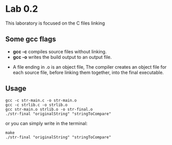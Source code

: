 # Lab 0.2

This laboratory is focused on the C files linking

## Some gcc flags
- **gcc -c** compiles source files without linking.
- **gcc -o** writes the build output to an output file.

* A file ending in .o is an object file, The compiler creates an object file for each source file, before linking them together, into the final executable.

## Usage

```
gcc -c str-main.c -o str-main.o
gcc -c strlib.c -o strlib.o
gcc str-main.o strlib.o -o str-final.o
./str-final "originalString" "stringToCompare"
```

or you can simply write in the terminal:
```
make
./str-final "originalString" "stringToCompare"

```